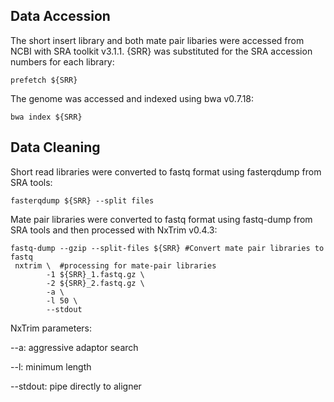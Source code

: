 
## **Data Accession** 

The short insert library and both mate pair libaries were accessed from NCBI with SRA toolkit v3.1.1. {SRR} was substituted for the SRA accession numbers for each library:
```
prefetch ${SRR}
```

The genome was accessed and indexed using bwa v0.7.18:
```
bwa index ${SRR}
```
## **Data Cleaning**

Short read libraries were converted to fastq format using fasterqdump from SRA tools:
```
fasterqdump ${SRR} --split files
```
Mate pair libraries were converted to fastq format using fastq-dump from SRA tools and then processed with NxTrim v0.4.3:
```
fastq-dump --gzip --split-files ${SRR} #Convert mate pair libraries to fastq 
 nxtrim \  #processing for mate-pair libraries
        -1 ${SRR}_1.fastq.gz \ 
        -2 ${SRR}_2.fastq.gz \ 
        -a \ 
        -l 50 \ 
        --stdout
```
NxTrim parameters:

--a: aggressive adaptor search

--l: minimum length 

--stdout: pipe directly to aligner 



